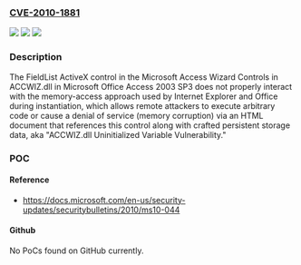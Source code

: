 ### [CVE-2010-1881](https://cve.mitre.org/cgi-bin/cvename.cgi?name=CVE-2010-1881)
![](https://img.shields.io/static/v1?label=Product&message=n%2Fa&color=blue)
![](https://img.shields.io/static/v1?label=Version&message=n%2Fa&color=blue)
![](https://img.shields.io/static/v1?label=Vulnerability&message=n%2Fa&color=brighgreen)

### Description

The FieldList ActiveX control in the Microsoft Access Wizard Controls in ACCWIZ.dll in Microsoft Office Access 2003 SP3 does not properly interact with the memory-access approach used by Internet Explorer and Office during instantiation, which allows remote attackers to execute arbitrary code or cause a denial of service (memory corruption) via an HTML document that references this control along with crafted persistent storage data, aka "ACCWIZ.dll Uninitialized Variable Vulnerability."

### POC

#### Reference
- https://docs.microsoft.com/en-us/security-updates/securitybulletins/2010/ms10-044

#### Github
No PoCs found on GitHub currently.

